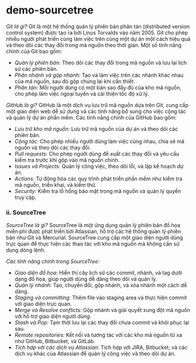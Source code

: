 ﻿# demo-sourcetree
*Git là gì?*
Git là một hệ thống quản lý phiên bản phân tán (distributed version control system) được tạo ra bởi Linus Torvalds vào năm 2005. Git cho phép nhiều người phát triển cùng làm việc trên cùng một dự án một cách hiệu quả và theo dõi các thay đổi trong mã nguồn theo thời gian. Một số tính năng chính của Git bao gồm:

- *Quản lý phiên bản:* Theo dõi các thay đổi trong mã nguồn và lưu lại lịch sử các phiên bản.
- *Phân nhánh và gộp nhánh:* Tạo và làm việc trên các nhánh khác nhau của mã nguồn, sau đó gộp chúng lại khi cần thiết.
- *Phân tán:* Mỗi người dùng có một bản sao đầy đủ của kho mã nguồn, cho phép làm việc ngoại tuyến và cải thiện tốc độ xử lý.

*GitHub là gì?*
GitHub là một dịch vụ lưu trữ mã nguồn dựa trên Git, cung cấp một giao diện web dễ sử dụng và các tính năng bổ sung cho việc cộng tác và quản lý dự án phần mềm. Các tính năng chính của GitHub bao gồm:

- *Lưu trữ kho mã nguồn:* Lưu trữ mã nguồn của dự án và theo dõi các phiên bản.
- *Cộng tác:* Cho phép nhiều người dùng làm việc cùng nhau, chia sẻ mã nguồn và theo dõi các thay đổi.
- *Pull requests:* Cho phép người dùng đề xuất các thay đổi và yêu cầu kiểm tra trước khi gộp vào mã nguồn chính.
- *Issues và Projects:* Quản lý công việc, theo dõi lỗi, và lập kế hoạch dự án.
- *Actions:* Tự động hóa các quy trình phát triển phần mềm như kiểm tra mã nguồn, triển khai, và kiểm thử.
- *Security:* Kiểm tra lỗ hổng bảo mật trong mã nguồn và quản lý quyền truy cập.

### ii. SourceTree

*SourceTree là gì?*
SourceTree là một ứng dụng quản lý phiên bản đồ họa miễn phí được phát triển bởi Atlassian, hỗ trợ các hệ thống quản lý phiên bản như Git và Mercurial. SourceTree cung cấp một giao diện người dùng trực quan để thực hiện các thao tác với kho mã nguồn mà không cần sử dụng dòng lệnh.

*Các tính năng chính trong SourceTree:*

- *Giao diện đồ họa:* Hiển thị cây lịch sử các commit, nhánh, và tag dưới dạng đồ họa, giúp người dùng dễ dàng theo dõi và quản lý.
- *Quản lý nhánh:* Tạo, chuyển đổi, gộp nhánh, và xóa nhánh một cách dễ dàng.
- *Staging và committing:* Thêm file vào staging area và thực hiện commit với giao diện trực quan.
- *Merge và Resolve conflicts:* Gộp nhánh và giải quyết xung đột mã nguồn với hỗ trợ giao diện người dùng.
- *Stash và Pop:* Tạm thời lưu lại các thay đổi chưa commit và khôi phục lại sau.
- *Remote repositories:* Kết nối và tương tác với các kho mã nguồn từ xa như GitHub, Bitbucket, và GitLab.
- *Tích hợp với các dịch vụ Atlassian:* Tích hợp với JIRA, Bitbucket, và các dịch vụ khác của Atlassian để quản lý công việc và theo dõi dự án.
